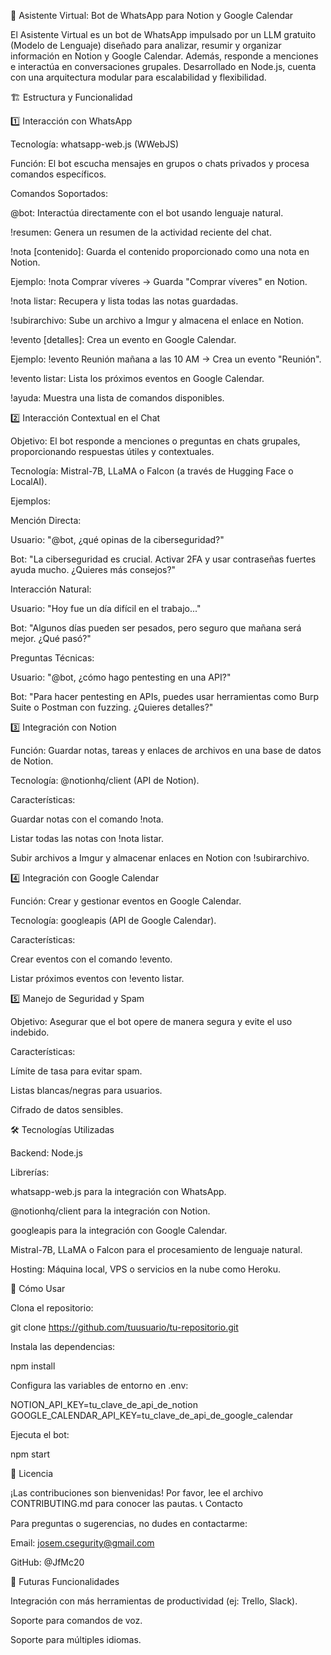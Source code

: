 🤖 Asistente Virtual: Bot de WhatsApp para Notion y Google Calendar

El Asistente Virtual es un bot de WhatsApp impulsado por un LLM gratuito (Modelo de Lenguaje) diseñado para analizar, resumir y organizar información en Notion y Google Calendar. Además, responde a menciones e interactúa en conversaciones grupales. Desarrollado en Node.js, cuenta con una arquitectura modular para escalabilidad y flexibilidad.

🏗 Estructura y Funcionalidad

1️⃣ Interacción con WhatsApp

Tecnología: whatsapp-web.js (WWebJS)

Función: El bot escucha mensajes en grupos o chats privados y procesa comandos específicos.

Comandos Soportados:

@bot: Interactúa directamente con el bot usando lenguaje natural.

!resumen: Genera un resumen de la actividad reciente del chat.

!nota [contenido]: Guarda el contenido proporcionado como una nota en Notion.

Ejemplo: !nota Comprar víveres → Guarda "Comprar víveres" en Notion.

!nota listar: Recupera y lista todas las notas guardadas.

!subirarchivo: Sube un archivo a Imgur y almacena el enlace en Notion.

!evento [detalles]: Crea un evento en Google Calendar.

Ejemplo: !evento Reunión mañana a las 10 AM → Crea un evento "Reunión".

!evento listar: Lista los próximos eventos en Google Calendar.

!ayuda: Muestra una lista de comandos disponibles.

2️⃣ Interacción Contextual en el Chat

Objetivo: El bot responde a menciones o preguntas en chats grupales, proporcionando respuestas útiles y contextuales.

Tecnología: Mistral-7B, LLaMA o Falcon (a través de Hugging Face o LocalAI).

Ejemplos:

Mención Directa:

Usuario: "@bot, ¿qué opinas de la ciberseguridad?"

Bot: "La ciberseguridad es crucial. Activar 2FA y usar contraseñas fuertes ayuda mucho. ¿Quieres más consejos?"

Interacción Natural:

Usuario: "Hoy fue un día difícil en el trabajo..."

Bot: "Algunos días pueden ser pesados, pero seguro que mañana será mejor. ¿Qué pasó?"

Preguntas Técnicas:

Usuario: "@bot, ¿cómo hago pentesting en una API?"

Bot: "Para hacer pentesting en APIs, puedes usar herramientas como Burp Suite o Postman con fuzzing. ¿Quieres detalles?"

3️⃣ Integración con Notion

Función: Guardar notas, tareas y enlaces de archivos en una base de datos de Notion.

Tecnología: @notionhq/client (API de Notion).

Características:

Guardar notas con el comando !nota.

Listar todas las notas con !nota listar.

Subir archivos a Imgur y almacenar enlaces en Notion con !subirarchivo.

4️⃣ Integración con Google Calendar

Función: Crear y gestionar eventos en Google Calendar.

Tecnología: googleapis (API de Google Calendar).

Características:

Crear eventos con el comando !evento.

Listar próximos eventos con !evento listar.

5️⃣ Manejo de Seguridad y Spam

Objetivo: Asegurar que el bot opere de manera segura y evite el uso indebido.

Características:

Límite de tasa para evitar spam.

Listas blancas/negras para usuarios.

Cifrado de datos sensibles.

🛠 Tecnologías Utilizadas

Backend: Node.js

Librerías:

whatsapp-web.js para la integración con WhatsApp.

@notionhq/client para la integración con Notion.

googleapis para la integración con Google Calendar.

Mistral-7B, LLaMA o Falcon para el procesamiento de lenguaje natural.

Hosting: Máquina local, VPS o servicios en la nube como Heroku.

🚀 Cómo Usar

Clona el repositorio:

git clone https://github.com/tuusuario/tu-repositorio.git

Instala las dependencias:
   
npm install

Configura las variables de entorno en .env:

NOTION_API_KEY=tu_clave_de_api_de_notion
GOOGLE_CALENDAR_API_KEY=tu_clave_de_api_de_google_calendar

Ejecuta el bot:

npm start

📜 Licencia

¡Las contribuciones son bienvenidas! Por favor, lee el archivo CONTRIBUTING.md para conocer las pautas.
📞 Contacto

Para preguntas o sugerencias, no dudes en contactarme:

 Email: josem.csegurity@gmail.com

GitHub: @JfMc20

🌟 Futuras Funcionalidades

Integración con más herramientas de productividad (ej: Trello, Slack).

Soporte para comandos de voz.

Soporte para múltiples idiomas.

